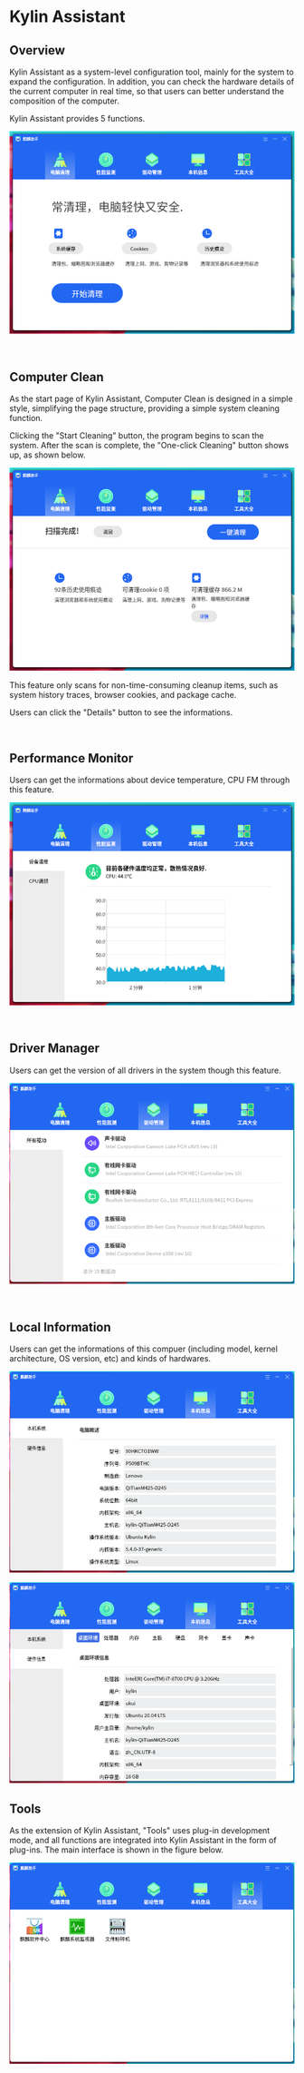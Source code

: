 # Kylin Assistant
## Overview
Kylin Assistant as a system-level configuration tool, mainly for the system to expand the configuration. In addition, you can check the hardware details of the current computer in real time, so that users can better understand the composition of the computer.

Kylin Assistant provides 5 functions.

![Fig. 1 Kylin Assistant-big](image/1.png)

<br>

## Computer Clean
As the start page of Kylin Assistant, Computer Clean is designed in a simple style, simplifying the page structure, providing a simple system cleaning function.

Clicking the "Start Cleaning" button, the program begins to scan the system. After the scan is complete, the "One-click Cleaning" button shows up, as shown below.
 
![Fig. 2 One-click Cleaning-big](image/2.png)

This feature only scans for non-time-consuming cleanup items, such as system history traces, browser cookies, and package cache.

Users can click the "Details" button to see the informations.

<br>

## Performance Monitor
Users can get the informations about device temperature, CPU FM through this feature. 

![Fig. 3 Performance Monitor-big](image/3.png)

<br>

## Driver Manager
Users can get the version of all drivers in the system though this feature. 
 
![Fig. 4 Driver Manager-big](image/4.png)

<br>

## Local Information
Users can get the informations of this compuer (including model, kernel architecture, OS version, etc) and kinds of hardwares. 

![Fig. 5 Local Information up-big](image/5.png)
 
![Fig. 6 Hardware Information-big](image/6.png)

## Tools
As the extension of Kylin Assistant, "Tools" uses plug-in development mode, and all functions are integrated into Kylin Assistant in the form of plug-ins. The main interface is shown in the figure below.
 
![Fig.7 Tools-big](image/7.png)

<br>


